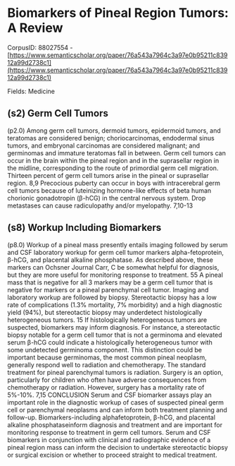 # Biomarkers of Pineal Region Tumors: A Review

CorpusID: 88027554 - [https://www.semanticscholar.org/paper/76a543a7964c3a97e0b95211c83912a99d2738c1](https://www.semanticscholar.org/paper/76a543a7964c3a97e0b95211c83912a99d2738c1)

Fields: Medicine

## (s2) Germ Cell Tumors
(p2.0) Among germ cell tumors, dermoid tumors, epidermoid tumors, and teratomas are considered benign; choriocarcinomas, endodermal sinus tumors, and embryonal carcinomas are considered malignant; and germinomas and immature teratomas fall in between. Germ cell tumors can occur in the brain within the pineal region and in the suprasellar region in the midline, corresponding to the route of primordial germ cell migration. Thirteen percent of germ cell tumors arise in the pineal or suprasellar region. 8,9 Precocious puberty can occur in boys with intracerebral germ cell tumors because of luteinizing hormone-like effects of beta human chorionic gonadotropin (β-hCG) in the central nervous system. Drop metastases can cause radiculopathy and/or myelopathy. 7,10-13
## (s8) Workup Including Biomarkers
(p8.0) Workup of a pineal mass presently entails imaging followed by serum and CSF laboratory workup for germ cell tumor markers alpha-fetoprotein, β-hCG, and placental alkaline phosphatase. As described above, these markers can Ochsner Journal Carr, C be somewhat helpful for diagnosis, but they are more useful for monitoring response to treatment. 55 A pineal mass that is negative for all 3 markers may be a germ cell tumor that is negative for markers or a pineal parenchymal cell tumor. Imaging and laboratory workup are followed by biopsy. Stereotactic biopsy has a low rate of complications (1.3% mortality, 7% morbidity) and a high diagnostic yield (94%), but stereotactic biopsy may underdetect histologically heterogeneous tumors. 15 If histologically heterogeneous tumors are suspected, biomarkers may inform diagnosis. For instance, a stereotactic biopsy notable for a germ cell tumor that is not a germinoma and elevated serum β-hCG could indicate a histologically heterogeneous tumor with some undetected germinoma component. This distinction could be important because germinomas, the most common pineal neoplasm, generally respond well to radiation and chemotherapy. The standard treatment for pineal parenchymal tumors is radiation. Surgery is an option, particularly for children who often have adverse consequences from chemotherapy or radiation. However, surgery has a mortality rate of 5%-10%. 7,15 CONCLUSION Serum and CSF biomarker assays play an important role in the diagnostic workup of cases of suspected pineal germ cell or parenchymal neoplasms and can inform both treatment planning and follow-up. Biomarkers-including alphafetoprotein, β-hCG, and placental alkaline phosphataseinform diagnosis and treatment and are important for monitoring response to treatment in germ cell tumors. Serum and CSF biomarkers in conjunction with clinical and radiographic evidence of a pineal region mass can inform the decision to undertake stereotactic biopsy or surgical excision or whether to proceed straight to medical treatment.
